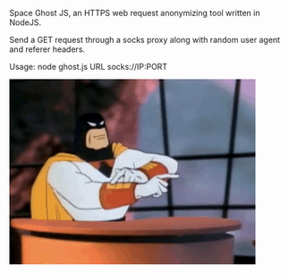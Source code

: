 Space Ghost JS, an HTTPS web request anonymizing tool written in NodeJS.

Send a GET request through a socks proxy along with random user agent and referer headers.

Usage: node ghost.js URL socks://IP:PORT

<img src="spaceG.gif" /> 

